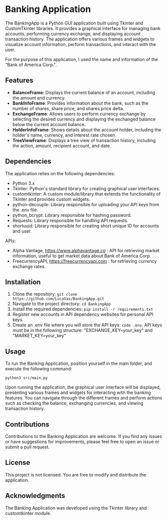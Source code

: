 # Banking Application

The BankingApp is a Python GUI application built using Tkinter and CustomTkinter libraries. 
It provides a graphical interface for managing bank accounts, performing currency exchange, and displaying account transaction history. The application offers various frames and widgets to visualize account information, perform transactions, and interact with the user.

For the purpose of this application, I used the name and information of the "Bank of America Corp.".

## Features

- **BalanceFrame**: Displays the current balance of an account, including the amount and currency.
- **BankInfoFrame**: Provides information about the bank, such as the number of shares, share price, and shares price delta.
- **ExchangeFrame**: Allows users to perform currency exchange by selecting the desired currency and displaying the exchanged balance below the current account balance.
- **HolderInfoFrame**: Shows details about the account holder, including the holder's name, currency, and interest rate chosen.
- **TreeViewFrame**: Displays a tree view of transaction history, including the action, amount, recipient account, and date.

## Dependencies

The application relies on the following dependencies:

- Python 3.x
- Tkinter: Python's standard library for creating graphical user interfaces.
- customtkinter: A custom module/library that extends the functionality of Tkinter and provides custom widgets.
- python-decouple: Library responsible for uploading your API keys from the .env file.
- python_bcrypt: Library responsible for hashing password.
- Requests: Library responsible for handling API requests.
- shortuuid: Library responsible for creating short unique ID for accounts and user.

APIs:

- Alpha Vantage, https://www.alphavantage.co : API for retrieving market information, useful to get market data about Bank of America Corp. 
- FreecurrencyAPI, https://freecurrencyapi.com : for retrieving currency exchange rates.

## Installation

1. Clone the repository: `git clone https://github.com/LucaVas/BankingApp.git`
2. Navigate to the project directory: `cd BankingApp`
3. Install the required dependencies: `pip install -r requirements.txt`
4. Register new accounts in API dependency websites for personal API keys.
5. Create an .env file where you will store the API keys: `code .env`. API keys must be in the following structure: "EXCHANGE_KEY=your_key" and "MARKET_KEY=your_key"

## Usage

To run the Banking Application, position yourself in the main folder, and execute the following command:

```
python3 src/main.py
```

Upon running the application, the graphical user interface will be displayed, presenting various frames and widgets for interacting with the banking features. You can navigate through the different frames and perform actions such as checking the balance, exchanging currencies, and viewing transaction history.

## Contributions

Contributions to the Banking Application are welcome. If you find any issues or have suggestions for improvements, please feel free to open an issue or submit a pull request.

## License

This project is not licensed. You are free to modify and distribute the application.

## Acknowledgments

The Banking Application was developed using the Tkinter library and customtkinter module.
